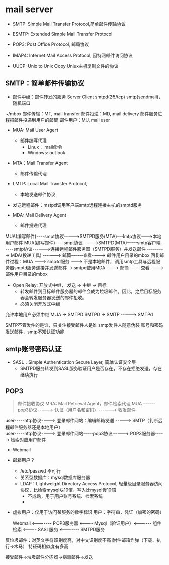 # mail server
- SMTP: Simple Mail Transfer Protocol,简单邮件传输协议
- ESMTP: Extended Simple Mail Transfer Protocol

- POP3: Post Office Protocol, 邮局协议
- IMAP4: Internet Mail Access Protocol, 因特网邮件访问协议


- UUCP: Unix to Unix Copy
Uniux主机复制文件的协议

## SMTP：简单邮件传输协议
- 邮件中继：邮件转发的服务
Server 				Client
smtpd(25/tcp) 		smtp(sendmail)，随机端口

~/mbox
邮件传输：MT, mail transfer
邮件投递：MD, mail delivery
	邮件服务进程把邮件投递到用户的邮筒
邮件用户：MU, mail user

- MUA: Mail User Agert
	+ 邮件编写代理
		* Linux： mail命令
		* Windows: outlook
- MTA：Mail Transfer Agent
	+ 邮件传输代理

- LMTP: Local Mail Transfer Protocol, 
	+ 本地发送邮件协议

- 发送远程邮件：mstpd调用客户端smtp远程连接主机的smptd服务

- MDA: Mail Delivery Agent
	+ 邮件投递代理

MUA(编写邮件)----smpt协议----->SMTPD服务(MTA)---lmtp协议--->本地用户邮件
MUA(编写邮件)----smpt协议----->SMTPD(MTA)-----smtp客户端-----smtp协议------>连接远程邮件服务器（SMTPD服务）并发送邮件
---------> MDA(投递工具) ------> 邮筒------查看----> 邮件用户目录的mbox
回复邮件过程：MUA ---> smptd服务 ---> 不是本地邮件，调用smtp工具与远程服务器smptd服务连接并发送邮件 -> smtpd使用MDA --->  邮筒------查看----> 邮件用户目录的mbox

- Open Relay: 开放式中继， 发送 -> 中继 -> 目标
	+ 转发邮件到目标邮件服务器的邮件会成为垃圾邮件。因此，之后目标服务器会转发服务器发送的邮件拒收。
	+ 必须关闭开放式中继

允许本地用户必须中继
	MUA -> SMTPD
	SMTPD -> SMTP -----> SMTPd

SMTP不管发件的是谁，只关注接受邮件人是谁
smtp发件人随意伪装
账号和密码发送邮件，smtp不知认证功能

## smtp账号密码认证
- SASL：Simple Authentication Secure Layer, 简单认证安全层
	+ SMTPD服务转发到SASL服务验证用户是否存在，不存在拒绝发送，存在继续执行


## POP3
> 邮件接收协议
MRA: Mail Retrieval Agent，邮件检索代理
MUA ------pop3协议-----> 认证（用户名和密码）------> 收发邮件

user-----http协议----> 登录邮件网站：编辑邮箱发送 -----> SMTP（判断远程邮件服务器还是本地用户）  
user-----http协议----> 登录邮件网站-----pop3协议-----> POP3服务器-----> 检索对应用户邮件

- Webmail

- 邮箱用户？
	+ /etc/passwd 不可行
	+ 关系型数据库：mysql数据库服务器
	+ LDAP：Lightweight Directory Access Protocol, 轻量级目录服务器访问协议，比检索mysql块10倍，写入比mysql慢10倍
		* 不成熟，用于用户账号系统、检索系统
		* 
- 虚拟用户：仅用于访问某服务的数字标识
	用户：字符串，凭证（加密的密码）

	Webmail <------- POP3服务器 <---- Mysql（验证用户）<------ 组件检索 <---- SASL服务 <------- SMTPD服务

反垃圾邮件：对英文字符识别度高，对中文识别度不高
	附件邮箱炸弹（下载、执行=>木马）
	特征码相似度有多高

接受邮件->垃圾邮件分拣器->病毒邮件->发送























